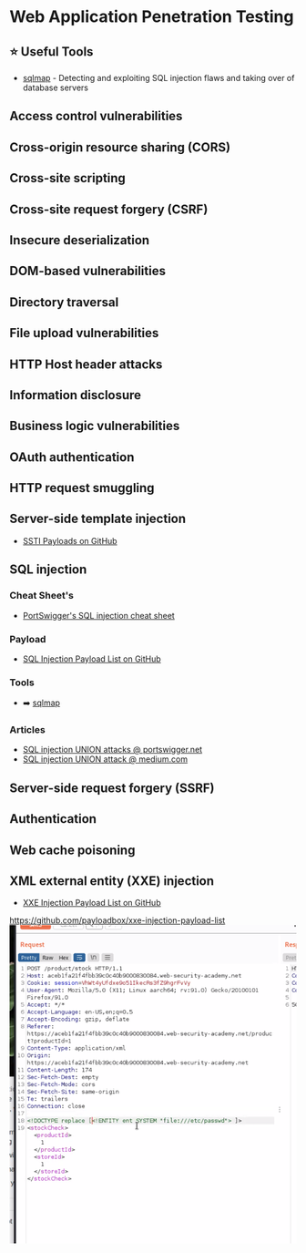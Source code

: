 # Web Application Penetration Testing

## ⭐️ Useful Tools

* [sqlmap](../../Tools/sqlmap/README.md) - Detecting and exploiting SQL injection flaws and taking over of database servers




## Access control vulnerabilities

## Cross-origin resource sharing (CORS)

## Cross-site scripting

## Cross-site request forgery (CSRF)

## Insecure deserialization

## DOM-based vulnerabilities

## Directory traversal

## File upload vulnerabilities

## HTTP Host header attacks

## Information disclosure

## Business logic vulnerabilities

## OAuth authentication

## HTTP request smuggling

## Server-side template injection

* [SSTI Payloads on GitHub](https://github.com/payloadbox/ssti-payloads)

## SQL injection

### Cheat Sheet's
* [PortSwigger's SQL injection cheat sheet](https://portswigger.net/web-security/sql-injection/cheat-sheet)

### Payload
* [SQL Injection Payload List on GitHub](https://github.com/payloadbox/sql-injection-payload-list)

### Tools
* ➡️ [sqlmap](../../Tools/sqlmap/README.md)

### Articles
*  [SQL injection UNION attacks @ portswigger.net](https://portswigger.net/web-security/sql-injection/union-attacks)
*  [SQL injection UNION attack @ medium.com](https://medium.com/@nyomanpradipta120/sql-injection-union-attack-9c10de1a5635) 

## Server-side request forgery (SSRF)

## Authentication

## Web cache poisoning

## XML external entity (XXE) injection

* [XXE Injection Payload List on GitHub](https://github.com/payloadbox/xxe-injection-payload-list)

https://github.com/payloadbox/xxe-injection-payload-list
![](assets/16515949907459.png)




